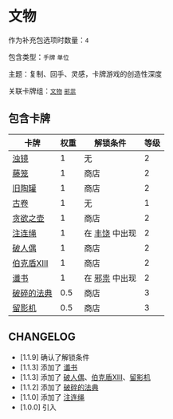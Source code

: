# 文物

作为补充包选项时数量：`4`

包含类型：`手牌` `单位`

主题：复制、回手、灵感，卡牌游戏的创造性深度

关联卡牌组：[`文物`](邪祟.md) [`邪祟`](邪祟.md)

## 包含卡牌

卡牌 | 权重 | 解锁条件 | 等级
--- | --- | --- | ---
[浊镜](../卡牌/浊镜.md) | 1 | 无 | 2
[藤笼](../卡牌/藤笼.md) | 1  | 商店 | 2
[旧陶罐](../卡牌/旧陶罐.md) | 1 | 商店 | 2
[古卷](../卡牌/古卷.md) | 1 | 无 | 1
[贪欲之壶](../卡牌/贪欲之壶.md) | 1 | 商店 | 2
[注连绳](../卡牌/注连绳.md) | 1 | 在 [丰饶](丰饶.md) 中出现 | 2
[破人偶](../卡牌/破人偶.md) | 1 | 商店 | 2
[伯克盾XIII](../卡牌/伯克盾XIII.md) | 1 | 商店 | 2
[谶书](../卡牌/谶书.md) | 1 | 在 [邪祟](邪祟.md) 中出现 | 2
[破碎的法典](../卡牌/破碎的法典.md) | 0.5 | 商店 | 3
[留影机](../卡牌/留影机.md) | 0.5 | 商店 | 3

## CHANGELOG

- [1.1.9] 确认了解锁条件
- [1.1.3] 添加了 [谶书](../卡牌/谶书.md)
- [1.1.3] 添加了 [破人偶](../卡牌/破人偶.md)、[伯克盾XIII](../卡牌/伯克盾XIII.md)、[留影机](../卡牌/留影机.md)
- [1.1.2] 添加了 [破碎的法典](../卡牌/破碎的法典.md)
- [1.1.0] 添加了 [注连绳](../卡牌/注连绳.md)
- [1.0.0] 引入
